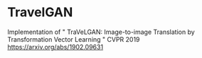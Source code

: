 # TravelGAN
Implementation of " TraVeLGAN: Image-to-image Translation by Transformation Vector Learning " CVPR 2019 https://arxiv.org/abs/1902.09631
